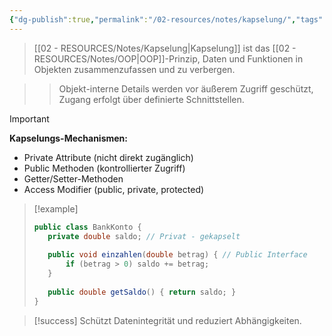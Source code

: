 ```yaml
---
{"dg-publish":true,"permalink":"/02-resources/notes/kapselung/","tags":["oop/prinzipien","programmierung/konzepte","AP2025/betont"],"noteIcon":"","updated":"2025-09-16T23:41:26.771+02:00"}
---
```



>[[02 - RESOURCES/Notes/Kapselung\|Kapselung]] ist das [[02 - RESOURCES/Notes/OOP\|OOP]]-Prinzip, Daten und Funktionen in Objekten zusammenzufassen und zu verbergen.

>>Objekt-interne Details werden vor äußerem Zugriff geschützt, Zugang erfolgt über definierte Schnittstellen.

>[!important] 
>**Kapselungs-Mechanismen:**
>- Private Attribute (nicht direkt zugänglich)
>- Public Methoden (kontrollierter Zugriff)
>- Getter/Setter-Methoden
>- Access Modifier (public, private, protected)

>[!example] 
>```java
>public class BankKonto {
>    private double saldo; // Privat - gekapselt
>    
>    public void einzahlen(double betrag) { // Public Interface
>        if (betrag > 0) saldo += betrag;
>    }
>    
>    public double getSaldo() { return saldo; }
>}
>```

>[!success] 
>Schützt Datenintegrität und reduziert Abhängigkeiten.